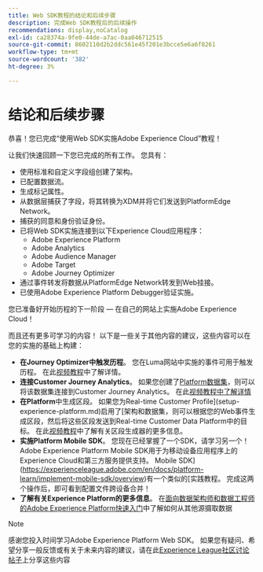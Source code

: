 ```yaml
---
title: Web SDK教程的结论和后续步骤
description: 完成Web SDK教程后的后续操作
recommendations: display,noCatalog
exl-id: ca28374a-9fe0-44de-a7ac-0aa046712515
source-git-commit: 8602110d2b2ddc561e45f201e3bcce5e6a6f8261
workflow-type: tm+mt
source-wordcount: '382'
ht-degree: 3%

---
```


# 结论和后续步骤

恭喜！您已完成“使用Web SDK实施Adobe Experience Cloud”教程！

让我们快速回顾一下您已完成的所有工作。 您具有：

* 使用标准和自定义字段组创建了架构。
* 已配置数据流。
* 生成标记属性。
* 从数据层捕获了字段，将其转换为XDM并将它们发送到PlatformEdge Network。
* 捕获的同意和身份验证身份。
* 已将Web SDK实施连接到以下Experience Cloud应用程序：
   * Adobe Experience Platform
   * Adobe Analytics
   * Adobe Audience Manager
   * Adobe Target
   * Adobe Journey Optimizer
* 通过事件转发将数据从PlatformEdge Network转发到Web挂接。
* 已使用Adobe Experience Platform Debugger验证实施。

您已准备好开始历程的下一阶段 — 在自己的网站上实施Adobe Experience Cloud！

而且还有更多可学习的内容！ 以下是一些关于其他内容的建议，这些内容可以在您的实施的基础上构建：


* **在Journey Optimizer中触发历程**。 您在Luma网站中实施的事件可用于触发历程。 在此[视频教程](https://experienceleague.adobe.com/en/docs/journey-optimizer-learn/tutorials/create-journeys/use-case-transactional-journey)中了解详情。
* **连接Customer Journey Analytics**。 如果您创建了[Platform数据集](setup-experience-platform.md)，则可以将该数据集连接到Customer Journey Analytics。 在此[视频教程中了解详情](https://experienceleague.adobe.com/en/docs/customer-journey-analytics-learn/tutorials/connections/connecting-customer-journey-analytics-to-data-sources-in-platform)
* **在Platform**&#x200B;中生成区段。 如果您为Real-time Customer Profile](setup-experience-platform.md)启用了[架构和数据集，则可以根据您的Web事件生成区段，然后将这些区段发送到Real-time Customer Data Platform中的目标。 在此[视频教程](https://experienceleague.adobe.com/en/docs/platform-learn/tutorials/audiences/create-audiences)中了解有关区段生成器的更多信息。
* **实施Platform Mobile SDK**。 您现在已经掌握了一个SDK，请学习另一个！ Adobe Experience Platform Mobile SDK用于为移动设备应用程序上的Experience Cloud和第三方服务提供支持。 Mobile SDK](https://experienceleague.adobe.com/en/docs/platform-learn/implement-mobile-sdk/overview)有一个类似的[实践教程。 完成这两个操作后，即可看到配置文件跨设备合并！
* **了解有关Experience Platform的更多信息**。 在[面向数据架构师和数据工程师的Adobe Experience Platform快速入门](https://experienceleague.adobe.com/en/docs/platform-learn/getting-started-for-data-architects-and-data-engineers/overview)中了解如何从其他源摄取数据


>[!NOTE]
>
>感谢您投入时间学习Adobe Experience Platform Web SDK。 如果您有疑问、希望分享一般反馈或有关于未来内容的建议，请在此[Experience League社区讨论帖子](https://experienceleaguecommunities.adobe.com/t5/adobe-experience-platform-data/tutorial-discussion-implement-adobe-experience-cloud-with-web/td-p/444996)上分享这些内容
